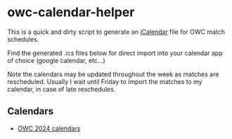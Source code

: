# owc-calendar-helper

This is a quick and dirty script to generate an [iCalendar](https://en.wikipedia.org/wiki/ICalendar) file for OWC match schedules.

Find the generated .ics files below for direct import into your calendar app of choice (google calendar, etc...) 

Note the calendars may be updated throughout the week as matches are rescheduled. Usually I wait until Friday to import the matches to my calendar, in case of late reschedules.

## Calendars

- [OWC 2024 calendars](./calendars/2024/)
